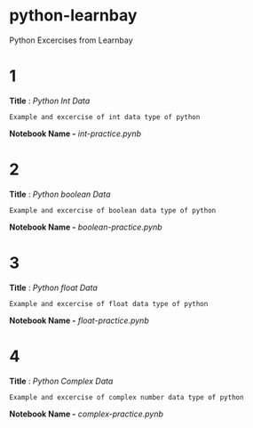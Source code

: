 # python-learnbay
Python Excercises from Learnbay

# 1

**Title** : *Python Int Data*

    Example and excercise of int data type of python
    
 **Notebook Name -** *int-practice.pynb*

# 2

**Title** : *Python boolean Data*

    Example and excercise of boolean data type of python
    
 **Notebook Name -** *boolean-practice.pynb*
 
 # 3

**Title** : *Python float Data*

    Example and excercise of float data type of python
    
 **Notebook Name -** *float-practice.pynb*
 
 # 4

**Title** : *Python Complex Data*

    Example and excercise of complex number data type of python
    
 **Notebook Name -** *complex-practice.pynb*
